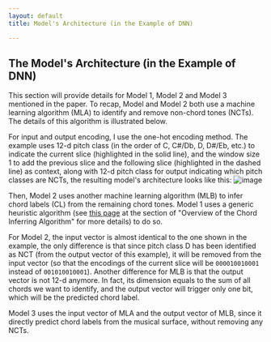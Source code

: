 ```yaml
---
layout: default
title: Model's Architecture (in the Example of DNN) 

---
```


## The Model's Architecture (in the Example of DNN)
This section will provide details for Model 1, Model 2 and Model 3 mentioned in the paper. To recap, Model and Model 2 both use a machine learning algorithm (MLA) to identify and remove non-chord tones (NCTs). The details of this algorithm is illustrated below. 

For input and output encoding, I use the one-hot encoding method. The example uses 12-d pitch class (in the order of C, C#/Db, D, D#/Eb, etc.) to indicate the current slice (highlighted in the solid line), and the window size 1 to add the previous slice and the following slice (highlighted in the dashed line) as context, along with 12-d pitch class for output indicating which pitch classes are NCTs, the resulting model's architecture looks like this:
![image](https://user-images.githubusercontent.com/9313094/50776500-27318900-1267-11e9-8133-61c1849a998b.png)

Then, Model 2 uses another machine learning algorithm (MLB) to infer chord labels (CL) from the remaining chord tones. Model 1 uses a generic heuristic algorithm (see [this page](https://juyaolongpaul.github.io/harmonic_analysis/Github_Page/project_aim.html) at the section of "Overview of the Chord Inferring Algorithm" for more details) to do so. 

For Model 2, the input vector is almost identical to the one shown in the example, the only difference is that since pitch class D has been identified as NCT (from the output vector of this example), it will be removed from the input vector (so that the encodings of the current slice will be `000010010001` instead of `001010010001`). Another difference for MLB is that the output vector is not 12-d anymore. In fact, its dimension equals to the sum of all chords we want to identify, and the output vector will trigger only one bit, which will be the predicted chord label. 

Model 3 uses the input vector of MLA and the output vector of MLB, since it directly predict chord labels from the musical surface, without removing any NCTs. 